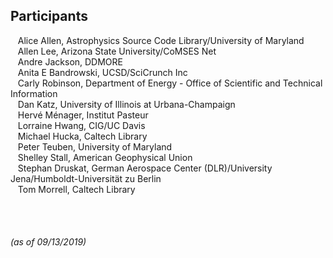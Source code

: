 ## Participants    
 &nbsp; &nbsp;Alice Allen, Astrophysics Source Code Library/University of Maryland  
 &nbsp; &nbsp;Allen Lee, Arizona State University/CoMSES Net  
 &nbsp; &nbsp;Andre Jackson, DDMORE  
 &nbsp; &nbsp;Anita E Bandrowski, UCSD/SciCrunch Inc  
 &nbsp; &nbsp;Carly Robinson, Department of Energy - Office of Scientific and Technical Information   
 &nbsp; &nbsp;Dan Katz, University of Illinois at Urbana-Champaign  
 &nbsp; &nbsp;Hervé Ménager,	Institut Pasteur  
 &nbsp; &nbsp;Lorraine Hwang, CIG/UC Davis  
 &nbsp; &nbsp;Michael Hucka, Caltech Library  
 &nbsp; &nbsp;Peter Teuben, University of Maryland  
 &nbsp; &nbsp;Shelley Stall, American Geophysical Union  
 &nbsp; &nbsp;Stephan Druskat, German Aerospace Center (DLR)/University Jena/Humboldt-Universität zu Berlin  
 &nbsp; &nbsp;Tom Morrell, Caltech Library  
     
 &nbsp; &nbsp;  
 &nbsp; &nbsp;  
   
###### (as of 09/13/2019)
